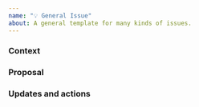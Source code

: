 ```yaml
---
name: "💡 General Issue"
about: A general template for many kinds of issues.
---
```


### Context

<!-- Any background information that helps others take understand this issue and why it is important. -->

### Proposal

<!--
(optional) A clear and concise description of what we should do, if we have a next step in mind.

Add any guidance that will lower our uncertainty in resolving this (e.g., instructions, constraints to follow, red flags to avoid).
-->

### Updates and actions

<!-- (optional) A place to track ongoing work items or tasks, as we figure them out. -->